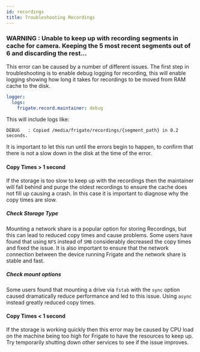 ```yaml
---
id: recordings
title: Troubleshooting Recordings
---
```


### WARNING : Unable to keep up with recording segments in cache for camera. Keeping the 5 most recent segments out of 6 and discarding the rest...

This error can be caused by a number of different issues. The first step in troubleshooting is to enable debug logging for recording, this will enable logging showing how long it takes for recordings to be moved from RAM cache to the disk.

```yaml
logger:
  logs:
    frigate.record.maintainer: debug
```

This will include logs like:

```
DEBUG   : Copied /media/frigate/recordings/{segment_path} in 0.2 seconds.
```

It is important to let this run until the errors begin to happen, to confirm that there is not a slow down in the disk at the time of the error.

#### Copy Times > 1 second

If the storage is too slow to keep up with the recordings then the maintainer will fall behind and purge the oldest recordings to ensure the cache does not fill up causing a crash. In this case it is important to diagnose why the copy times are slow.

##### Check Storage Type

Mounting a network share is a popular option for storing Recordings, but this can lead to reduced copy times and cause problems. Some users have found that using `NFS` instead of `SMB` considerably decreased the copy times and fixed the issue. It is also important to ensure that the network connection between the device running Frigate and the network share is stable and fast.

##### Check mount options

Some users found that mounting a drive via `fstab` with the `sync` option caused dramatically reduce performance and led to this issue. Using `async` instead greatly reduced copy times.

#### Copy Times < 1 second

If the storage is working quickly then this error may be caused by CPU load on the machine being too high for Frigate to have the resources to keep up. Try temporarily shutting down other services to see if the issue improves.
